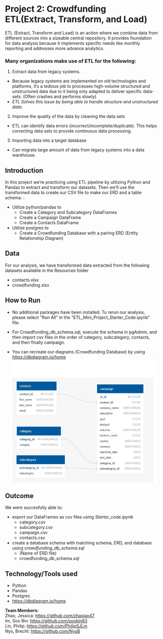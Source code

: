 # Project 2: Crowdfunding ETL(Extract, Transform, and Load)

ETL (Extract, Transform and Load) is an action where we combine data from different sources into a sizeable central repository. It provides foundation for data analysis because it implements specific needs like monthly reporting and addresses more advance analytics.

### Many organizations make use of ETL for the following:
1.	Extract data from legacy systems.
* Because legacy systems are implemented on old technologies and platforms, it’s a tedious job to processes high-volume structured and unstructured data due to it being only adapted to deliver specific data-sets. (Often crashes and performs slowly)
* *ETL Solves this issue by being able to handle structure and unstructured data.*

2.	Improve the quality of the data by cleaning the data sets
* ETL can identify data errors (incorrect/incomplete/duplicate). This helps correcting data sets to provide continuous data processing.

3. Importing data into a target database
* Can migrate large amount of data from legacy systems into a data warehouse. 


## **Introduction**<br/>
In this project we’re practicing using ETL pipeline by utilizing Python and Pandas to extract and transform our datasets. Then we’ll use the transformed data to create our CSV file to make our ERD and a table schema. 
: <br/>
* Utilize python/pandas to
  * Create a Category and Subcategory DataFrames <br/>
  * Create a Campaign DataFrame <br/>
  * Create a Contacts DataFrame <br/>
* Utilize postgres to
  * Create a Crowdfunding Database with a pairing ERD (Entity Relationship Diagram) <br/>

## **Data**
For our analysis, we have transformed data extracted from the following datasets available in the Resources folder <br/>
   * contacts.xlsx <br/>
   * crowdfunding.xlsx <br/>


## **How to Run**
* No additional packages have been installed. To rerun our analysis, please select "Run All" in the "ETL_Mini_Project_Starter_Code.ipynb" file.

* For Crowdfunding_db_schema.sql, execute the schema in pgAdmin, and then import csv files in the order of category, subcategory, contacts, and then finally campaign.

* You can recreate our diagrams (Crowdfunding Database) by using https://dbdiagram.io/home
![](https://github.com/NysB/Crowdfunding_ETL/blob/main/ERD.JPG)




## **Outcome**
We were succesfully able to: <br/>
* export our DataFrames as csv files using *Starter_code.ipynb* <br/>
    * category.csv <br/>
    * subcategory.csv <br/>
    * campaign.csv <br/>
    * contacts.csv <br/>
* create a database schema with matching schema, ERD, and database using *crowdfunding_db_schema.sql* <br/>
    * (Name of ERD file) <br/>
    * crowdfunding_db_schema.sql <br/>


## **Technology/Tools used**
* Python <br/>
* Pandas <br/>
* Postgres <br/>
* https://dbdiagram.io/home <br/>


**Team Members:** <br/>
Zhao, Jessica: https://github.com/zhaojay47 <br/>
Im, Soo Bin: https://github.com/soobin83 <br/>
Lin, Philip: https://github.com/PhilipSJLin <br/>
Nys, Brecht: https://github.com/NysB <br/>
